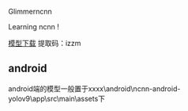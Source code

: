 Glimmerncnn

Learning ncnn !

[模型下载](https://pan.baidu.com/s/1ZUknAjUkJbETvIz2Pcv-zA?pwd=izzm)
提取码：izzm

## android

android端的模型一般置于xxxx\android\ncnn-android-yolov9\app\src\main\assets下